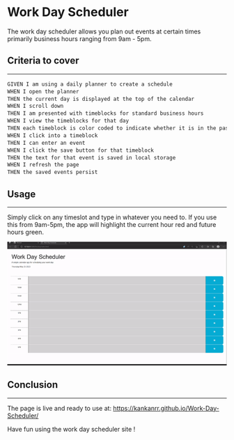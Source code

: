 # Work Day Scheduler

The work day scheduler allows you plan out events at certain times primarily business hours ranging from 9am - 5pm.

## Criteria to cover
- - - -
```md
GIVEN I am using a daily planner to create a schedule
WHEN I open the planner
THEN the current day is displayed at the top of the calendar
WHEN I scroll down
THEN I am presented with timeblocks for standard business hours
WHEN I view the timeblocks for that day
THEN each timeblock is color coded to indicate whether it is in the past, present, or future
WHEN I click into a timeblock
THEN I can enter an event
WHEN I click the save button for that timeblock
THEN the text for that event is saved in local storage
WHEN I refresh the page
THEN the saved events persist
```

## Usage
- - - -
Simply click on any timeslot and type in whatever you need to. If you use this from 9am-5pm, the app will highlight the current hour red and future hours green.

![scheduler demo gif](/Assets/scheduledemo.gif)

## Conclusion
- - - -
The page is live and ready to use at: https://kankanrr.github.io/Work-Day-Scheduler/

Have fun using the work day scheduler site !
